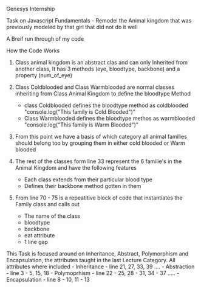 Genesys Internship

Task on Javascript Fundamentals - Remodel the Animal kingdom that was previously modeled by that girl that did not do it well

A Breif run through of my code

How the Code Works

1. Class animal kingdom is an abstract clas and can only Inherited from another class, It has 3 methods (eye, bloodtype, backbone) and a property (num_of_eye)

2. Class Coldblooded and Class Warmblooded are normal classes inheriting from Class Animal Kingdom to define the bloodtype Method
    - class Coldblooded defines the bloodtype method as coldblooded "console.log("This family is Cold Blooded")"
    - Class Warmblooded defines the bloodtype methos as warmblooded "console.log("This family is Warm Blooded")"

3. From this point we have a basis of which category all animal families should belong too by grouping them in either cold blooded or Warm blooded

4. The rest of the classes form line 33 represent the 6 familie's in the Animal Kingdom and have the following features
    - Each class extends from their particular blood type 
    - Defines their backbone method gotten in them

5. From line 70 - 75 is a repeatitive block of code that instantiates the Family class and calls out
    - The name of the class
    - bloodtype
    - backbone
    - eat attribute
    - 1 line gap

This Task is focused around on Inheritance, Abstract, Polymorphism and Encapsulation, the attributes taught in the last Lecture Category. All attributes where included
    - Inheritance - line 21, 27, 33, 39 ....
    - Abstraction - line 3 - 5, 15, 18
    - Polymoprhism - line 22 - 25, 28 - 31, 34 - 37 .....
    - Encapsulation - line 8 - 10, 11 - 13
